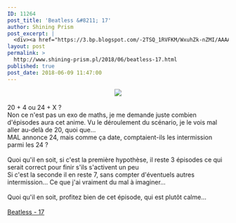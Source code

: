 ```yaml
---
ID: 11264
post_title: 'Beatless &#8211; 17'
author: Shining Prism
post_excerpt: |
  <div><a href="https://3.bp.blogspot.com/-2TSQ_1RVFKM/WxuhZk-nZMI/AAAAAAAAB8A/UXycQnpyj38XLSz3_-S11_0M_aIhE0d-QCLcBGAs/s1600/Beatless%2B-%2B21.png"><img border="0" src="https://3.bp.blogspot.com/-2TSQ_1RVFKM/WxuhZk-nZMI/AAAAAAAAB8A/UXycQnpyj38XLSz3_-S11_0M_aIhE0d-QCLcBGAs/s1600/Beatless%2B-%2B21.png"></a></div><br>20 + 4 ou 24 + X ?<br>Non ce n'est pas un exo de maths, je me demande juste combien d'&eacute;pisodes aura cet anime. Vu le d&eacute;roulement du sc&eacute;nario, je le vois mal aller au-del&agrave; de 20, quoi que...<br>MAL annonce 24, mais comme &ccedil;a date, comptaient-ils les intermission parmi les 24 ?<br><br>Quoi qu'il en soit, si c'est la premi&egrave;re hypoth&egrave;se, il reste 3 &eacute;pisodes ce qui serait correct pour finir s'ils s'activent un peu<br>Si c'est la seconde il en reste 7, sans compter d'&eacute;ventuels autres intermission... Ce que j'ai vraiment du mal &agrave; imaginer...<br><br>Quoi qu'il en soit, profitez bien de cet &eacute;pisode, qui est plut&ocirc;t calme...<br><br><a href="http://jheberg.net/captcha/shining-prism-beatless-17/">Beatless - 17</a>
layout: post
permalink: >
  http://www.shining-prism.pl/2018/06/beatless-17.html
published: true
post_date: 2018-06-09 11:47:00
---
```

<div class="separator" style="clear: both; text-align: center;"><a href="https://3.bp.blogspot.com/-2TSQ_1RVFKM/WxuhZk-nZMI/AAAAAAAAB8A/UXycQnpyj38XLSz3_-S11_0M_aIhE0d-QCLcBGAs/s1600/Beatless%2B-%2B21.png" imageanchor="1" style="margin-left: 1em; margin-right: 1em;"><img border="0" data-original-height="720" data-original-width="1280" src="https://3.bp.blogspot.com/-2TSQ_1RVFKM/WxuhZk-nZMI/AAAAAAAAB8A/UXycQnpyj38XLSz3_-S11_0M_aIhE0d-QCLcBGAs/s1600/Beatless%2B-%2B21.png" /></a></div><br />20 + 4 ou 24 + X ?<br />Non ce n'est pas un exo de maths, je me demande juste combien d'épisodes aura cet anime. Vu le déroulement du scénario, je le vois mal aller au-delà de 20, quoi que...<br />MAL annonce 24, mais comme ça date, comptaient-ils les intermission parmi les 24 ?<br /><br />Quoi qu'il en soit, si c'est la première hypothèse, il reste 3 épisodes ce qui serait correct pour finir s'ils s'activent un peu<br />Si c'est la seconde il en reste 7, sans compter d'éventuels autres intermission... Ce que j'ai vraiment du mal à imaginer...<br /><br />Quoi qu'il en soit, profitez bien de cet épisode, qui est plutôt calme...<br /><br /><a href="http://jheberg.net/captcha/shining-prism-beatless-17/">Beatless - 17</a>